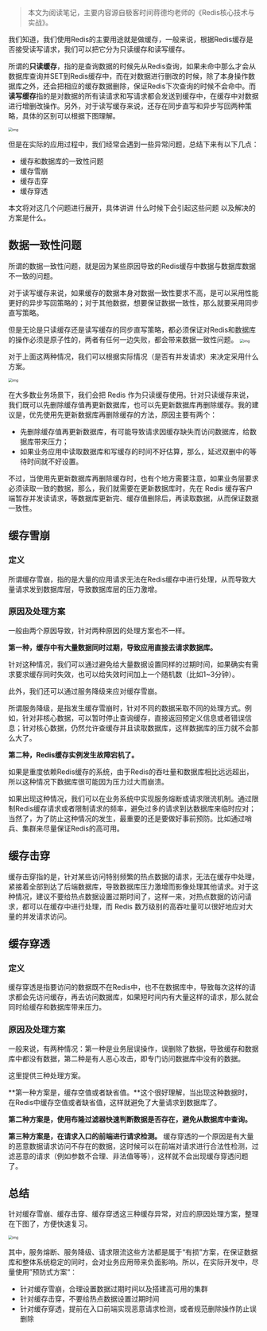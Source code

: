 

> 本文为阅读笔记，主要内容源自极客时间蒋德均老师的《Redis核心技术与实战》。

我们知道，我们使用Redis的主要用途就是做缓存，一般来说，根据Redis缓存是否接受读写请求，我们可以把它分为只读缓存和读写缓存。



所谓的**只读缓存**，指的是查询数据的时候先从Redis查询，如果未命中那么才会从数据库查询并SET到Redis缓存中，而在对数据进行删改的时候，除了本身操作数据库之外，还会把相应的缓存数据删除，保证Redis下次查询的时候不会命中。而**读写缓存**指的是对数据的所有读请求和写请求都会发送到缓存中，在缓存中对数据进行增删改操作。另外，对于读写缓存来说，还存在同步直写和异步写回两种策略，具体的区别可以根据下图理解。

<img src="https://kiwi4814-1256211473.cos.ap-nanjing.myqcloud.com//img009d055bb91d42c28b9316c649f87f66.jpg" alt="img" style="zoom:50%;" />



但是在实际的应用过程中，我们经常会遇到一些异常问题，总结下来有以下几点：

- 缓存和数据库的一致性问题
- 缓存雪崩
- 缓存击穿
- 缓存穿透

本文将对这几个问题进行展开，具体讲讲 什么时候下会引起这些问题 以及解决的方案是什么。



## 数据一致性问题

所谓的数据一致性问题，就是因为某些原因导致的Redis缓存中数据与数据库数据不一致的问题。

对于读写缓存来说，如果缓存的数据本身对数据一致性要求不高，是可以采用性能更好的异步写回策略的；对于其他数据，想要保证数据一致性，那么就要采用同步直写策略。



但是无论是只读缓存还是读写缓存的同步直写策略，都必须保证对Redis和数据库的操作必须是原子性的，两者有任何一边失败，都会带来数据一致性问题。
<img src="https://kiwi4814-1256211473.cos.ap-nanjing.myqcloud.com//img2c376b536aff9d14d8606499f401cdac.jpg" alt="img" style="zoom:50%;" />



对于上面这两种情况，我们可以根据实际情况（是否有并发请求）来决定采用什么方案。

<img src="https://kiwi4814-1256211473.cos.ap-nanjing.myqcloud.com//img11ae5e620c63de76448bc658fe6a496f.jpg" alt="img" style="zoom:50%;" />



在大多数业务场景下，我们会把 Redis 作为只读缓存使用。针对只读缓存来说，我们既可以先删除缓存值再更新数据库，也可以先更新数据库再删除缓存。我的建议是，优先使用先更新数据库再删除缓存的方法，原因主要有两个：

- 先删除缓存值再更新数据库，有可能导致请求因缓存缺失而访问数据库，给数据库带来压力；
- 如果业务应用中读取数据库和写缓存的时间不好估算，那么，延迟双删中的等待时间就不好设置。

不过，当使用先更新数据库再删除缓存时，也有个地方需要注意，如果业务层要求必须读取一致的数据，那么，我们就需要在更新数据库时，先在 Redis 缓存客户端暂存并发读请求，等数据库更新完、缓存值删除后，再读取数据，从而保证数据一致性。



## 缓存雪崩

### 定义

所谓缓存雪崩，指的是大量的应用请求无法在Redis缓存中进行处理，从而导致大量请求发到数据库层，导致数据库层的压力激增。

### 原因及处理方案

一般由两个原因导致，针对两种原因的处理方案也不一样。



**第一种，缓存中有大量数据同时过期，导致应用直接去请求数据库。**



针对这种情况，我们可以通过避免给大量数据设置同样的过期时间，如果确实有需求要求缓存同时失效，也可以给失效时间加上一个随机数（比如1~3分钟）。

此外，我们还可以通过服务降级来应对缓存雪崩。



所谓服务降级，是指发生缓存雪崩时，针对不同的数据采取不同的处理方式。例如，针对非核心数据，可以暂时停止查询缓存，直接返回预定义信息或者错误信息；针对核心数据，仍然允许查缓存并且读取数据库，这样数据库的压力就不会那么大了。



**第二种，Redis缓存实例发生故障宕机了。**

如果是重度依赖Redis缓存的系统，由于Redis的吞吐量和数据库相比远远超出，所以这种情况下数据库很可能因为压力过大而崩溃。

如果出现这种情况，我们可以在业务系统中实现服务熔断或请求限流机制。通过限制Redis缓存请求或者限制请求的频率，避免过多的请求到达数据库来临时应对；当然了，为了防止这种情况的发生，最重要的还是要做好事前预防。比如通过哨兵、集群来尽量保证Redis的高可用。



## 缓存击穿



缓存击穿指的是，针对某些访问特别频繁的热点数据的请求，无法在缓存中处理，紧接着全部到达了后端数据库，导致数据库压力激增而影像处理其他请求。对于这种情况，建议不要给热点数据设置过期时间了，这样一来，对热点数据的访问请求，都可以在缓存中进行处理，而 Redis 数万级别的高吞吐量可以很好地应对大量的并发请求访问。

## 缓存穿透

### 定义

缓存穿透是指要访问的数据既不在Redis中，也不在数据库中，导致每次这样的请求都会先访问缓存，再去访问数据库，如果短时间内有大量这样的请求，那么就会同时给缓存和数据库带来压力。

### 原因及处理方案

一般来说，有两种情况：第一种是业务层误操作，误删除了数据，导致缓存和数据库中都没有数据，第二种是有人恶心攻击，即专门访问数据库中没有的数据。



这里提供三种处理方案。



**第一种方案是，缓存空值或者缺省值。**这个很好理解，当出现这种数据时，在Redis中缓存空值或者缺省值，这样就避免了大量请求到数据库了。



**第二种方案是，使用布隆过滤器快速判断数据是否存在，避免从数据库中查询。**



**第三种方案是，在请求入口的前端进行请求检测。** 缓存穿透的一个原因是有大量的恶意数据请求访问不存在的数据，这时候可以在前端对请求进行合法性检测，过滤恶意的请求（例如参数不合理、非法值等等），这样就不会出现缓存穿透问题了。



## 总结

针对缓存雪崩、缓存击穿、缓存穿透这三种缓存异常，对应的原因处理方案，整理在下图了，方便快速复习。

<img src="https://kiwi4814-1256211473.cos.ap-nanjing.myqcloud.com//imgb5bd931239be18bef24b2ef36c70e9e1.jpg" alt="img" style="zoom:50%;" />



其中，服务熔断、服务降级、请求限流这些方法都是属于“有损”方案，在保证数据库和整体系统稳定的同时，会对业务应用带来负面影响。所以，在实际开发中，尽量使用”预防式方案“：

- 针对缓存雪崩，合理设置数据过期时间以及搭建高可用的集群
- 针对缓存击穿，不要给热点数据设置过期时间
- 针对缓存穿透，提前在入口前端实现恶意请求检测，或者规范删除操作防止误删除







